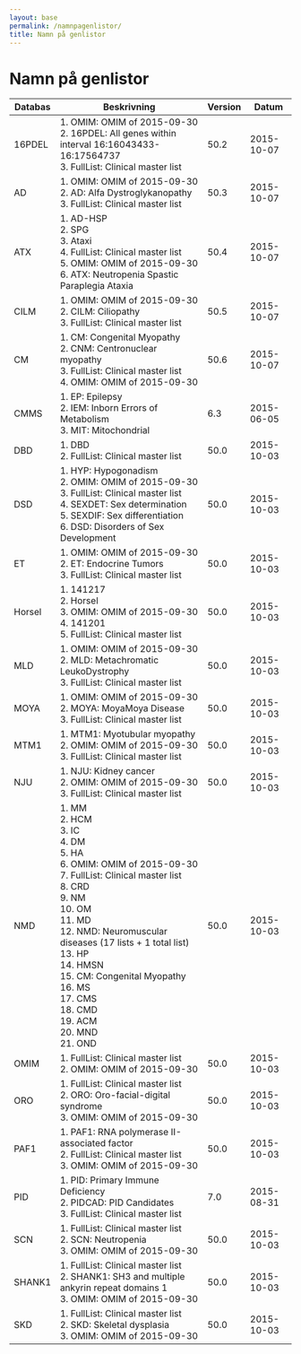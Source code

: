 ```yaml
---
layout: base
permalink: /namnpagenlistor/
title: Namn på genlistor
---
```


# Namn på genlistor

|Databas|Beskrivning|Version|Datum|
|---|---|---|---|
|16PDEL|1. OMIM: OMIM of 2015-09-30<br />2. 16PDEL: All genes within interval 16:16043433-16:17564737<br />3. FullList: Clinical master list<br />|50.2|2015-10-07|
|AD|1. OMIM: OMIM of 2015-09-30<br />2. AD: Alfa Dystroglykanopathy<br />3. FullList: Clinical master list<br />|50.3|2015-10-07|
|ATX|1. AD-HSP<br />2. SPG<br />3. Ataxi<br />4. FullList: Clinical master list<br />5. OMIM: OMIM of 2015-09-30<br />6. ATX: Neutropenia Spastic Paraplegia Ataxia<br />|50.4|2015-10-07|
|CILM|1. OMIM: OMIM of 2015-09-30<br />2. CILM: Ciliopathy<br />3. FullList: Clinical master list<br />|50.5|2015-10-07|
|CM|1. CM: Congenital Myopathy<br />2. CNM: Centronuclear myopathy<br />3. FullList: Clinical master list<br />4. OMIM: OMIM of 2015-09-30<br />|50.6|2015-10-07|
|CMMS|1. EP: Epilepsy<br />2. IEM: Inborn Errors of Metabolism<br />3. MIT: Mitochondrial<br />|6.3|2015-06-05|
|DBD|1. DBD<br />2. FullList: Clinical master list<br />|50.0|2015-10-03|
|DSD|1. HYP: Hypogonadism<br />2. OMIM: OMIM of 2015-09-30<br />3. FullList: Clinical master list<br />4. SEXDET: Sex determination<br />5. SEXDIF: Sex differentiation<br />6. DSD: Disorders of Sex Development<br />|50.0|2015-10-03|
|ET|1. OMIM: OMIM of 2015-09-30<br />2. ET: Endocrine Tumors<br />3. FullList: Clinical master list<br />|50.0|2015-10-03|
|Horsel|1. 141217<br />2. Horsel<br />3. OMIM: OMIM of 2015-09-30<br />4. 141201<br />5. FullList: Clinical master list<br />|50.0|2015-10-03|
|MLD|1. OMIM: OMIM of 2015-09-30<br />2. MLD: Metachromatic LeukoDystrophy<br />3. FullList: Clinical master list<br />|50.0|2015-10-03|
|MOYA|1. OMIM: OMIM of 2015-09-30<br />2. MOYA: MoyaMoya Disease<br />3. FullList: Clinical master list<br />|50.0|2015-10-03|
|MTM1|1. MTM1: Myotubular myopathy<br />2. OMIM: OMIM of 2015-09-30<br />3. FullList: Clinical master list<br />|50.0|2015-10-03|
|NJU|1. NJU: Kidney cancer<br />2. OMIM: OMIM of 2015-09-30<br />3. FullList: Clinical master list<br />|50.0|2015-10-03|
|NMD|1. MM<br />2. HCM<br />3. IC<br />4. DM<br />5. HA<br />6. OMIM: OMIM of 2015-09-30<br />7. FullList: Clinical master list<br />8. CRD<br />9. NM<br />10. OM<br />11. MD<br />12. NMD: Neuromuscular diseases (17 lists + 1 total list)<br />13. HP<br />14. HMSN<br />15. CM: Congenital Myopathy<br />16. MS<br />17. CMS<br />18. CMD<br />19. ACM<br />20. MND<br />21. OND<br />|50.0|2015-10-03|
|OMIM|1. FullList: Clinical master list<br />2. OMIM: OMIM of 2015-09-30<br />|50.0|2015-10-03|
|ORO|1. FullList: Clinical master list<br />2. ORO: Oro-facial-digital syndrome<br />3. OMIM: OMIM of 2015-09-30<br />|50.0|2015-10-03|
|PAF1|1. PAF1: RNA polymerase II-associated factor<br />2. FullList: Clinical master list<br />3. OMIM: OMIM of 2015-09-30<br />|50.0|2015-10-03|
|PID|1. PID: Primary Immune Deficiency<br />2. PIDCAD: PID Candidates<br />3. FullList: Clinical master list<br />|7.0|2015-08-31|
|SCN|1. FullList: Clinical master list<br />2. SCN: Neutropenia<br />3. OMIM: OMIM of 2015-09-30<br />|50.0|2015-10-03|
|SHANK1|1. FullList: Clinical master list<br />2. SHANK1: SH3 and multiple ankyrin repeat domains 1<br />3. OMIM: OMIM of 2015-09-30<br />|50.0|2015-10-03|
|SKD|1. FullList: Clinical master list<br />2. SKD: Skeletal dysplasia<br />3. OMIM: OMIM of 2015-09-30<br />|50.0|2015-10-03|
